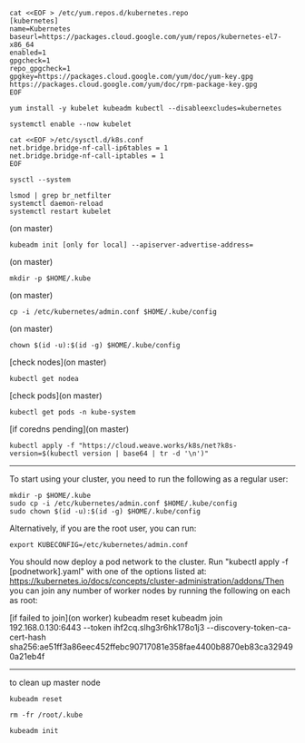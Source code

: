 ```
cat <<EOF > /etc/yum.repos.d/kubernetes.repo
[kubernetes]
name=Kubernetes
baseurl=https://packages.cloud.google.com/yum/repos/kubernetes-el7-x86_64
enabled=1
gpgcheck=1
repo_gpgcheck=1
gpgkey=https://packages.cloud.google.com/yum/doc/yum-key.gpg https://packages.cloud.google.com/yum/doc/rpm-package-key.gpg
EOF
```

```
yum install -y kubelet kubeadm kubectl --disableexcludes=kubernetes
```

```
systemctl enable --now kubelet
```

```
cat <<EOF >/etc/sysctl.d/k8s.conf
net.bridge.bridge-nf-call-ip6tables = 1
net.bridge.bridge-nf-call-iptables = 1
EOF
```

```
sysctl --system

lsmod | grep br_netfilter
systemctl daemon-reload
systemctl restart kubelet
```

(on master) 
```
kubeadm init [only for local] --apiserver-advertise-address=
```


(on master) 
```
mkdir -p $HOME/.kube
```

(on master) 
```
cp -i /etc/kubernetes/admin.conf $HOME/.kube/config
```
(on master) 
```
chown $(id -u):$(id -g) $HOME/.kube/config

```

[check nodes](on master) 
```
kubectl get nodea
```

[check pods](on master) 
```
kubectl get pods -n kube-system

```

[if coredns pending](on master) 
```
kubectl apply -f "https://cloud.weave.works/k8s/net?k8s-version=$(kubectl version | base64 | tr -d '\n')"

```




--------------------------
To start using your cluster, you need to run the following as a regular user: 

```
mkdir -p $HOME/.kube
sudo cp -i /etc/kubernetes/admin.conf $HOME/.kube/config
sudo chown $(id -u):$(id -g) $HOME/.kube/config

```
Alternatively, if you are the root user, you can run: 

```
export KUBECONFIG=/etc/kubernetes/admin.conf

```
You should now deploy a pod network to the cluster.
Run "kubectl apply -f [podnetwork].yaml" with one of the options listed at: 
https://kubernetes.io/docs/concepts/cluster-administration/addons/Then you can join any number of worker nodes by running the following on each as root:

[if failed to join](on worker) kubeadm reset
kubeadm join 192.168.0.130:6443 --token ihf2cq.slhg3r6hk178o1j3 --discovery-token-ca-cert-hash sha256:ae51ff3a86eec452ffebc90717081e358fae4400b8870eb83ca329490a21eb4f

--------------------------
to clean up master node

```
kubeadm reset

```

```
rm -fr /root/.kube

```

```
kubeadm init

```
